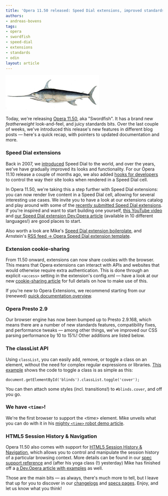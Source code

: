 ```yaml
---
title: 'Opera 11.50 released: Speed Dial extensions, improved standards support, and more'
authors:
- andreas-bovens
tags:
- opera
- swordfish
- speed-dial
- extensions
- standards
- odin
layout: article
---
```

<span class='imgright'><img alt='' src='/blog/opera-11-50-released-speed-dial-extensions-improved-standards-support/300px-Xiphias_gladius2.jpg' /></span>
<p>Today, we&#39;re releasing <a href="http://www.opera.com/browser/">Opera 11.50</a>, aka &quot;Swordfish&quot;. It has a brand new <em>featherweight</em> look-and-feel, and juicy standards bits. Over the last couple of weeks, we&#39;ve introduced this release&#39;s new features in different blog posts — here&#39;s a quick recap, with pointers to updated documentation and more.</p>
<h3>Speed Dial extensions</h3>
<p>Back in 2007, we <a href="http://www.opera.com/docs/changelogs/windows/920/">introduced</a> Speed Dial to the world, and over the years, we&#39;ve have gradually improved its looks and functionality. For our Opera 11.10 release a couple of months ago, we also added <a href="http://dev.opera.com/articles/view/opera-speed-dial-enhancements/">hooks for developers</a> to control the way their site looks when rendered in a Speed Dial cell.</p>
<p>In Opera 11.50, we&#39;re taking this a step further with Speed Dial extensions: you can now render live content in a Speed Dial cell, allowing for several interesting use cases. We invite you to have a look at our extensions catalog and play around with some of the <a href="https://addons.opera.com/addons/extensions/?tag=speeddial&amp;amp;order=popular&amp;amp;language=any">recently submitted Speed Dial extensions</a>. If you&#39;re inspired and want to start building one yourself, <a href="http://www.youtube.com/watch?v=H5uNupSR6yw">this YouTube video</a> and <a href="http://dev.opera.com/articles/view/creating-opera-speed-dial-extensions/">our Speed Dial extension Dev.Opera article</a> (available in 10 different languages!) are good places to start.</p>
<p>Also worth a look are Mike&#39;s <a href="https://github.com/miketaylr/Speed-Dial-extension-boilerplate">Speed Dial extension boilerplate</a>, and Arnstein&#39;s <a href="http://my.opera.com/addons/blog/2011/06/21/turn-your-rss-into-a-live-opera-speed-dial-extension">RSS feed &#x2192; Opera Speed Dial extension template</a>.
<h3>Extension cookie-sharing</h3>
<p>From 11.50 onward, extensions can now share cookies with the browser. This means that Opera extensions can interact with APIs and websites that would otherwise require extra authentication. This is done through an explicit <code>&lt;access&gt;</code> setting in the extension&#39;s config.xml — have a look at our new <a href="http://dev.opera.com/articles/view/cookie-sharing-in-opera-extensions/">cookie-sharing article</a> for full details on how to make use of this.</p>
<p>If you&#39;re new to Opera Extensions, we recommend starting from our (renewed) <a href="http://dev.opera.com/articles/view/opera-extensions-quick-documentation-overview/">quick documentation overview</a>.</p>
<h3>Opera Presto 2.9</h3>
<p>Our browser engine has now been bumped up to Presto 2.9.168, which means there are a number of new standards features, compatibility fixes, and performance tweaks — among other things, we&#39;ve improved our CSS parsing performance by 10 to 15%! Other additions are listed below.</p>
<h3>The classList API</h3>
<p>Using <code>classList</code>, you can easily add, remove, or toggle a class on an element, without the need for complex regular expressions or libraries. <a href="http://people.opera.com/andreasb/demos/html5-classlist/">This example</a> shows the code to toggle a class is as simple as this:</p>
<pre><code>document.getElementById(&#39;blinds&#39;).classList.toggle(&#39;cover&#39;);</code></pre>
<p>You can then attach some styles (incl. transitions!) to <code>#blinds.cover</code>, and off you go.</p>
<h3>We have <code>&lt;time&gt;</code>!</h3>
<p>We&#39;re the first browser to support the &lt;time&gt; element. Mike unveils what you can do with it in his <a href="http://my.opera.com/ODIN/blog/2011/05/31/dom-scripting-and-the-time-element">mighty <code>&lt;time&gt;</code> robot demo article</a>.</p>
<h3>HTML5 Session History &amp; Navigation</h3>
<p>Opera 11.50 also comes with support for <a href="http://dev.w3.org/html5/spec/history.html#history">HTML5 Session History &amp; Navigation</a>, which allows you to control and manipulate the session history of a particular browsing context. More details can be found in our <a href="http://www.opera.com/docs/specs/presto28/sessionhistorynav/">spec support reference</a> and (after his yoga class (!) yesterday) Mike has finished off a <a href="http://dev.opera.com/articles/view/introducing-the-html5-history-api/">a Dev.Opera article with examples</a> as well.</p>
<p>Those are the main bits — as always, there&#39;s much more to tell, but I leave that up for you to discover in our <a href="http://www.opera.com/docs/changelogs/">changelogs</a> and <a href="http://www.opera.com/docs/specs/presto29/">specs pages</a>. Enjoy, and let us know what you think!</p></p>
